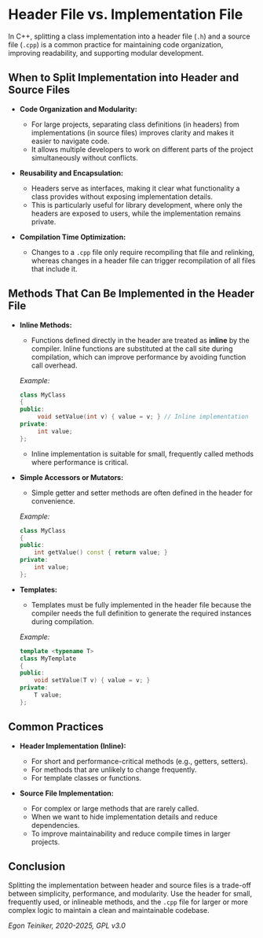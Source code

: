 # Header File vs. Implementation File 

In C++, splitting a class implementation into a header file (`.h`) and 
a source file (`.cpp`) is a common practice for maintaining code organization, 
improving readability, and supporting modular development. 


## When to Split Implementation into Header and Source Files

* **Code Organization and Modularity:**
   * For large projects, separating class definitions (in headers) from 
   implementations (in source files) improves clarity and makes it easier to 
   navigate code.
   * It allows multiple developers to work on different parts of the project simultaneously without conflicts.

* **Reusability and Encapsulation:**
   * Headers serve as interfaces, making it clear what functionality a 
   class provides without exposing implementation details.
   * This is particularly useful for library development, where only the 
   headers are exposed to users, while the implementation remains private.

* **Compilation Time Optimization:**
   * Changes to a `.cpp` file only require recompiling that file and relinking, 
   whereas changes in a header file can trigger recompilation of all files that 
   include it.


## Methods That Can Be Implemented in the Header File

* **Inline Methods:**
   * Functions defined directly in the header are treated as **inline** 
   by the compiler. Inline functions are substituted at the call site 
   during compilation, which can improve performance by avoiding function 
   call overhead.
   
   _Example:_
    ```cpp
    class MyClass
    {
    public:
         void setValue(int v) { value = v; } // Inline implementation
    private:
         int value;
    };
    ```
   * Inline implementation is suitable for small, frequently called methods 
   where performance is critical.

* **Simple Accessors or Mutators:**
    * Simple getter and setter methods are often defined in the header 
    for convenience.
    
    _Example:_
    ```cpp
    class MyClass 
    {
    public:
        int getValue() const { return value; }
    private:
        int value;
    };
    ```

* **Templates:**
    * Templates must be fully implemented in the header file because the 
    compiler needs the full definition to generate the required instances 
    during compilation.
    
    _Example:_
    ```cpp
    template <typename T>
    class MyTemplate 
    {
    public:
        void setValue(T v) { value = v; }
    private:
        T value;
    };
    ```

## Common Practices

* **Header Implementation (Inline):**
   - For short and performance-critical methods (e.g., getters, setters).
   - For methods that are unlikely to change frequently.
   - For template classes or functions.

* **Source File Implementation:**
   - For complex or large methods that are rarely called.
   - When we want to hide implementation details and reduce dependencies.
   - To improve maintainability and reduce compile times in larger projects.


## Conclusion
Splitting the implementation between header and source files is a trade-off 
between simplicity, performance, and modularity. Use the header for small, 
frequently used, or inlineable methods, and the `.cpp` file for larger or 
more complex logic to maintain a clean and maintainable codebase.


*Egon Teiniker, 2020-2025, GPL v3.0*
